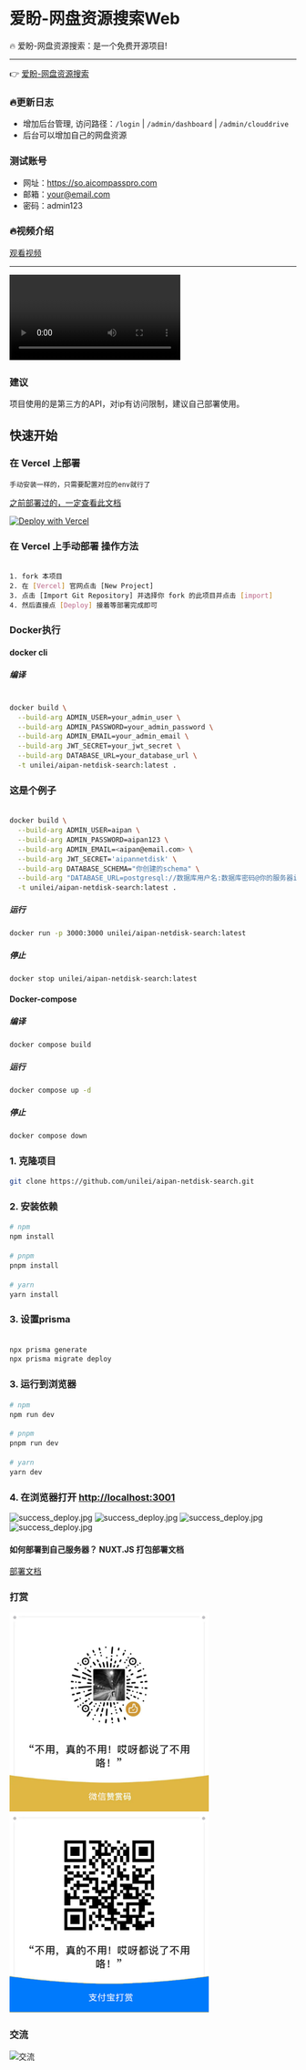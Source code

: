 # 爱盼-网盘资源搜索Web

🔥 爱盼-网盘资源搜索：是一个免费开源项目!

-------------------
👉 [爱盼-网盘资源搜索](https://so.aicompasspro.com)

### 🔥更新日志

- 增加后台管理, 访问路径：`/login` | `/admin/dashboard` | `/admin/clouddrive`
- 后台可以增加自己的网盘资源

### 测试账号

- 网址：https://so.aicompasspro.com
- 邮箱：your@email.com
- 密码：admin123

### 🔥视频介绍

[观看视频](https://r2music.kkpans.com/aipannetdisk-intro.mp4)

---- 
<video src="https://r2music.kkpans.com/aipannetdisk-intro.mp4" controls ></video>

### 建议
项目使用的是第三方的API，对ip有访问限制，建议自己部署使用。

## 快速开始

### 在 Vercel 上部署

`手动安装一样的，只需要配置对应的env就行了`

[之前部署过的，一定查看此文档](/README_VERCEL.md)

[![Deploy with Vercel](https://vercel.com/button)](https://vercel.com/new/clone?repository-url=https://github.com/unilei/aipan-netdisk-search.git&project-name=aipan-netdisk-search&repository-name=aipan-netdisk-search)

### 在 Vercel 上手动部署 操作方法

```bash

1. fork 本项目
2. 在 [Vercel] 官网点击 [New Project]
3. 点击 [Import Git Repository] 并选择你 fork 的此项目并点击 [import]
4. 然后直接点 [Deploy] 接着等部署完成即可

```

### Docker执行

#### docker cli

##### 编译

```bash

docker build \
  --build-arg ADMIN_USER=your_admin_user \
  --build-arg ADMIN_PASSWORD=your_admin_password \
  --build-arg ADMIN_EMAIL=your_admin_email \
  --build-arg JWT_SECRET=your_jwt_secret \
  --build-arg DATABASE_URL=your_database_url \
  -t unilei/aipan-netdisk-search:latest .
```

### 这是个例子

``` bash

docker build \
  --build-arg ADMIN_USER=aipan \
  --build-arg ADMIN_PASSWORD=aipan123 \
  --build-arg ADMIN_EMAIL=<aipan@email.com> \
  --build-arg JWT_SECRET='aipannetdisk' \
  --build-arg DATABASE_SCHEMA="你创建的schema" \
  --build-arg "DATABASE_URL=postgresql://数据库用户名:数据库密码@你的服务器ip:5432/数据库名字?schema=你创建的schema&pgbouncer=true&connect_timeout=15" \
  -t unilei/aipan-netdisk-search:latest .

```

##### 运行

```bash
docker run -p 3000:3000 unilei/aipan-netdisk-search:latest
```
##### 停止

```bash
docker stop unilei/aipan-netdisk-search:latest
```

#### Docker-compose

##### 编译

```bash
docker compose build
```
##### 运行

```bash
docker compose up -d
```

##### 停止

```bash
docker compose down
```

### 1. 克隆项目

```bash
git clone https://github.com/unilei/aipan-netdisk-search.git
```

### 2. 安装依赖
```bash
# npm
npm install

# pnpm
pnpm install

# yarn
yarn install
```

### 3. 设置prisma

```bash

npx prisma generate
npx prisma migrate deploy

```
### 3. 运行到浏览器

```bash
# npm
npm run dev

# pnpm
pnpm run dev

# yarn
yarn dev
```

### 4. 在浏览器打开 [http://localhost:3001](http://localhost:3001)
![success_deploy.jpg](/assets/readme/screen-1.png)
![success_deploy.jpg](/assets/readme/screen-2.png)
![success_deploy.jpg](/assets/readme/screen-3.png)
![success_deploy.jpg](/assets/readme/screen-4.png)

#### 如何部署到自己服务器？ NUXT.JS 打包部署文档
[部署文档](https://nuxt.com/docs/getting-started/deployment)

### 打赏

<p>
  <img src="./assets/donation/wechatpay_donate.jpg" alt="微信打赏" width="350" />
  <img src="./assets/donation/alipay_donate.jpg" alt="支付宝打赏" width="350" />
</p>
<!-- ![微信打赏](/assets/donation/wechatpay_donate.jpg)
![支付宝打赏](/assets/donation/alipay_donate.jpg) -->

### 交流

![交流](/assets/readme/wechat.jpg)
